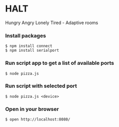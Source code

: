 HALT
====

Hungry Angry Lonely Tired - Adaptive rooms

### Install packages

    $ npm install connect
    $ npm install serialport

### Run script app to get a list of available ports

    $ node pizza.js

### Run script with selected port

    $ node pizza.js <device>

### Open in your browser

    $ open http://localhost:8080/